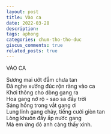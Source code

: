 ```yaml
---
layout: post
title: Vào ca
date: 2022-03-28
description:
tags: aphong
categories: chum-tho-tho-duc
giscus_comments: true
related_posts: true
---
```


VÀO CA  

Sương mai ướt đẫm chưa tan  
Đã nghe xưởng đúc rộn ràng vào ca  
Khơi thông cho dòng gang ra  
Hoa gang nở rộ - sao sa đầy trời  
Sáng hồng trong vắt gang ơi  
Lung linh gang chảy, tiếng cười giòn tan  
Lòng khuôn đầy ắp nước gang  
Má em ửng đỏ anh càng thấy xinh.  
